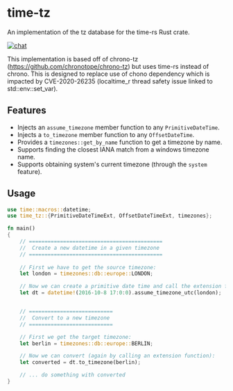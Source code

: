 # time-tz
An implementation of the tz database for the time-rs Rust crate.

[![chat](https://img.shields.io/badge/zulip-join_chat-brightgreen.svg)](https://bp3d.zulipchat.com/#narrow/stream/322108-projects.2Ftime-tz)

This implementation is based off of chrono-tz (https://github.com/chronotope/chrono-tz) but uses time-rs instead
of chrono. This is designed to replace use of chono dependency which is impacted by CVE-2020-26235
(localtime_r thread safety issue linked to std::env::set_var).

## Features

- Injects an `assume_timezone` member function to any `PrimitiveDateTime`.
- Injects a `to_timezone` member function to any `OffsetDateTime`.
- Provides a `timezones::get_by_name` function to get a timezone by name.
- Supports finding the closest IANA match from a windows timezone name.
- Supports obtaining system's current timezone (through the `system` feature).

## Usage

```rust
use time::macros::datetime;
use time_tz::{PrimitiveDateTimeExt, OffsetDateTimeExt, timezones};

fn main()
{
    // ===========================================
    //  Create a new datetime in a given timezone
    // ===========================================
    
    // First we have to get the source timezone:
    let london = timezones::db::europe::LONDON;

    // Now we can create a primitive date time and call the extension function:
    let dt = datetime!(2016-10-8 17:0:0).assume_timezone_utc(london);


    // ===========================
    //  Convert to a new timezone
    // ===========================

    // First we get the target timezone:
    let berlin = timezones::db::europe::BERLIN;

    // Now we can convert (again by calling an extension function):
    let converted = dt.to_timezone(berlin);

    // ... do something with converted
}
```
